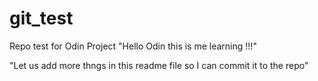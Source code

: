 # git_test
Repo test for Odin Project
"Hello Odin this is me learning !!!"

"Let us add more thngs in this readme file so I can commit it to the repo"